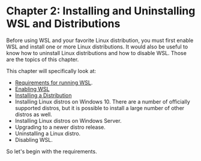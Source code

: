 # Chapter 2: Installing and Uninstalling WSL and Distributions
Before using WSL and your favorite Linux distribution, you must first
enable WSL and install one or more Linux distributions. It would also
be useful to know how to uninstall Linux distributions and how to disable
WSL. Those are the topics of this chapter.

This chapter will specifically look at:
- [Requirements for running WSL](0210-Requirements.md).
- [Enabling WSL](0220-Enabling-WSL.md)
- [Installing a Distribution](0230-Installing-Your-Linux-Distro.md)
- Installing Linux distros on Windows 10. There are a number of
officially supported distros, but it is possible to install a large
number of other distros as well.
- Installing Linux distros on Windows Server.
- Upgrading to a newer distro release.
- Uninstalling a Linux distro.
- Disabling WSL.

So let's begin with the requirements.